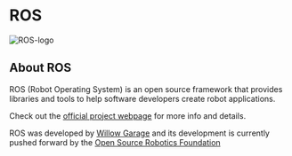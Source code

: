 # ROS

![ROS-logo](http://www.ros.org/wp-content/uploads/2013/10/rosorg-logo1.png)
## About ROS
ROS (Robot Operating System) is an open source framework that provides libraries and tools to help software developers create robot applications.

Check out the [official project webpage](www.ros.org) for more info and details. 

ROS was developed by [Willow Garage](https://twitter.com/willowgarage) and its development is currently pushed forward by the [Open Source Robotics Foundation](http://www.osrfoundation.org/)

